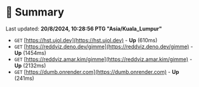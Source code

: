 # 📖 Summary
Last updated: **20/8/2024, 10:28:56 PTG "Asia/Kuala_Lumpur"**

- `GET` [https://hst.ujol.dev](https://hst.ujol.dev) - **Up** (610ms)
- `GET` [https://reddviz.deno.dev/gimme](https://reddviz.deno.dev/gimme) - **Up** (1454ms)
- `GET` [https://reddviz.amar.kim/gimme](https://reddviz.amar.kim/gimme) - **Up** (2132ms)
- `GET` [https://dumb.onrender.com](https://dumb.onrender.com) - **Up** (241ms)
